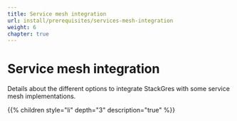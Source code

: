 ```yaml
---
title: Service mesh integration
url: install/prerequisites/services-mesh-integration
weight: 6
chapter: true
---
```


# Service mesh integration

Details about the different options to integrate StackGres with some service mesh implementations.

{{% children style="li" depth="3" description="true" %}}